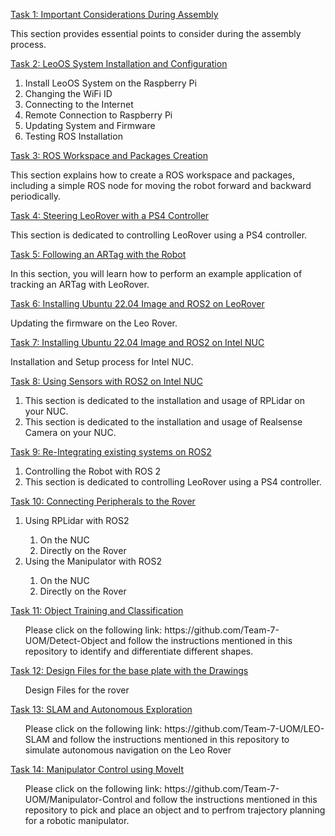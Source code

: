 
[Task 1: Important Considerations During Assembly](Task1_Assembly)


This section provides essential points to consider during the assembly process.

[Task 2: LeoOS System Installation and Configuration](Task2_Robot_Software)


<ol>
<li>Install LeoOS System on the Raspberry Pi</li>
<li>Changing the WiFi ID</li>
<li>Connecting to the Internet</li>
<li>Remote Connection to Raspberry Pi</li>
<li>Updating System and Firmware</li>
<li>Testing ROS Installation</li>
</ol>

[Task 3: ROS Workspace and Packages Creation](Task3_Basic_ROS)

This section explains how to create a ROS workspace and packages, including a simple ROS node for moving the robot forward and backward periodically.

[Task 4: Steering LeoRover with a PS4 Controller](Task4_Steering_with_joystick)

This section is dedicated to controlling LeoRover using a PS4 controller.

[Task 5: Following an ARTag with the Robot](Task5_Follow_ARTag)

In this section, you will learn how to perform an example application of tracking an ARTag with LeoRover.

[Task 6: Installing Ubuntu 22.04 Image and ROS2 on LeoRover](Task6_Installing_ROS2)

Updating the firmware on the Leo Rover.

[Task 7: Installing Ubuntu 22.04 Image and ROS2 on Intel NUC](Task7_Intel_NUC_Setup)

Installation and Setup process for Intel NUC.

[Task 8: Using Sensors with ROS2 on Intel NUC](Task8_Using_Sensors)
<ol>
  <li>This section is dedicated to the installation and usage of RPLidar on your NUC.</li>
  <li>This section is dedicated to the installation and usage of Realsense Camera on your NUC.</li>
</ol>

[Task 9: Re-Integrating existing systems on ROS2](Task%209_Integration)
<ol>
  <li>Controlling the Robot with ROS 2</li>
  <li>This section is dedicated to controlling LeoRover using a PS4 controller.</li>
</ol>

[Task 10: Connecting Peripherals to the Rover](Task%2010_Peripherals)
<ol>
  <li>Using RPLidar with ROS2</li>
  <ol> 
  <li>On the NUC</li>
  <li>Directly on the Rover</li>
  </ol>
  <li>Using the Manipulator with ROS2</li>
  <ol> 
  <li>On the NUC</li>
  <li>Directly on the Rover</li>
  </ol>
</ol>


[Task 11: Object Training and Classification](https://github.com/Team-7-UOM/Detect-Objects)
<ol>
  Please click on the following link: https://github.com/Team-7-UOM/Detect-Object and follow the instructions mentioned in this repository to identify and differentiate different shapes.
</ol>

[Task 12: Design Files for the base plate with the Drawings](Task%2012_Design%20Files)
<ol>
  Design Files for the rover
</ol>

[Task 13: SLAM and Autonomous Exploration](https://github.com/Team-7-UOM/LEO-SLAM)
<ol>
  Please click on the following link: https://github.com/Team-7-UOM/LEO-SLAM and follow the instructions mentioned in this repository to simulate autonomous navigation on the Leo Rover
</ol>

[Task 14: Manipulator Control using MoveIt](https://github.com/Team-7-UOM/Manipulator-Control)
<ol>
  Please click on the following link: https://github.com/Team-7-UOM/Manipulator-Control and follow the instructions mentioned in this repository to pick and place an object and to perfrom trajectory planning for a robotic manipulator.
</ol>

